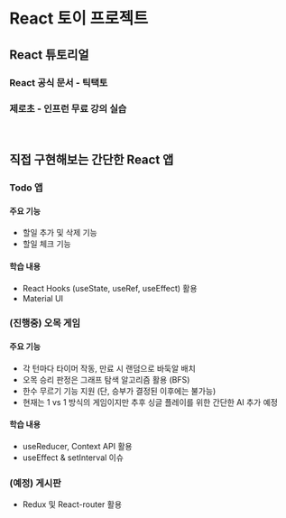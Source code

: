 # React 토이 프로젝트

## React 튜토리얼
### React 공식 문서 - 틱택토
### 제로초 - 인프런 무료 강의 실습

<br>

## 직접 구현해보는 간단한 React 앱

### Todo 앱
#### 주요 기능
* 할일 추가 및 삭제 기능
* 할일 체크 기능
#### 학습 내용
* React Hooks (useState, useRef, useEffect) 활용
* Material UI


### (진행중) 오목 게임
#### 주요 기능
* 각 턴마다 타이머 작동, 만료 시 랜덤으로 바둑알 배치
* 오목 승리 판정은 그래프 탐색 알고리즘 활용 (BFS)
* 한수 무르기 기능 지원 (단, 승부가 결정된 이후에는 불가능)
* 현재는 1 vs 1 방식의 게임이지만 추후 싱글 플레이를 위한 간단한 AI 추가 예정
#### 학습 내용
* useReducer, Context API 활용
* useEffect & setInterval 이슈


### (예정) 게시판
* Redux 및 React-router 활용

